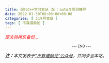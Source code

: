```yaml
---
title: 现代C++学习笔记（5）：auto与型别推导
date: 2022-01-30T00:00:00+08:00
categories: [ 公众号文章 ]
tags: [ 不靠谱颜论 ]
---
```


<font color=red><i>原文待拷贝备份...</i></font>

<center><small>--- END ---</small></center>

<i><b>注：</b>本文发表于[“不靠谱颜论”公众号](https://mp.weixin.qq.com/s/Eb1ZCZtlDU2Ajt3r5zOLWw)，并同步至本站。</i>
